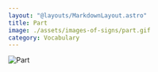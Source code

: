 ```yaml
---
layout: "@layouts/MarkdownLayout.astro"
title: Part
image: ./assets/images-of-signs/part.gif
category: Vocabulary
---
```


![Part](@signs/part.gif)
